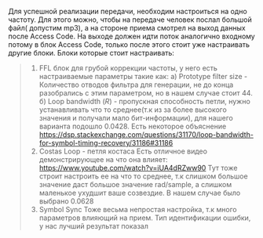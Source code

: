 Для успешной реализации передачи, необходим настроиться на одно частоту. Для этого можно, чтобы на передаче человек послал большой файл( допустим mp3), а на стороне приема  смотрел на выход данных после Access Code. На выходе должен идти поток аналогично входному потому в блок Access Code, только после этого стоит уже настраивать другие блоки.
Блоки которые стоит настраивать: 
> 1) FFL блок для грубой коррекции частоты, у него есть настраиваемые параметры такие как:
>      a) Prototype filter size -  Количество отводов фильтра для генерации, не до конца разобрались с этим параметром, но в нашем случае стоит 44. 
>      б) Loop bandwidth (_R_) - пропускная способность петли, нужно устанавливать что то среднее(т.к из за более высокого значения и получали мало бит-информации), для нашего варианта подошло 0.0428. Есть некоторое  объяснение https://dsp.stackexchange.com/questions/31170/loop-bandwidth-for-symbol-timing-recovery/31186#31186 
> 2) Costas Loop - петля костаса 
>      Есть отличное видео демонстрирующее на что она влияет: https://www.youtube.com/watch?v=iUA4dRZww90
>      Тут тоже строит настроить ее на что то среднее, т.к слишком большое значение даст большое значение rad/sample, а слишком маленькое ухудшит ваше созвездие. В нашем случае было выбрано 0.0628
> 3) Symbol Sync 
>       Тоже весьма непростая настройка, т.к много параметров влияющий на прием. Тип идентификации ошибки, у нас лучший результат показал 
>  
 